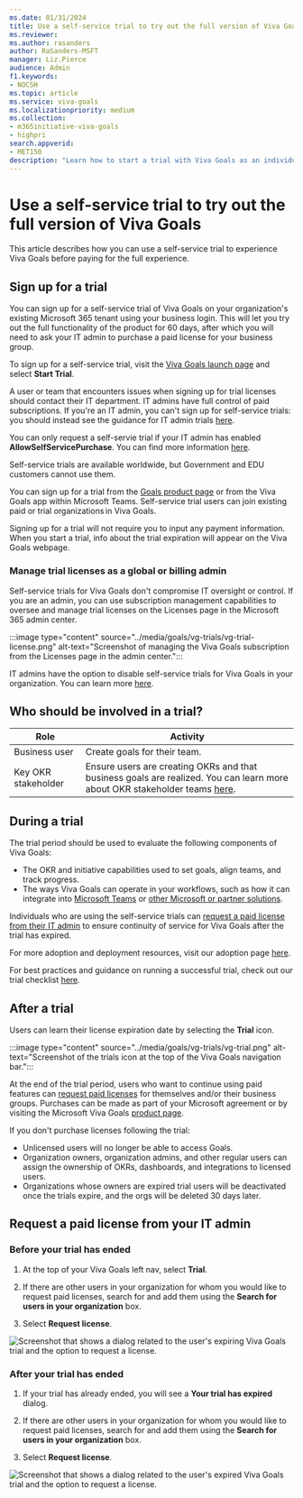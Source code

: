 ```yaml
---
ms.date: 01/31/2024
title: Use a self-service trial to try out the full version of Viva Goals
ms.reviewer: 
ms.author: rasanders
author: RaSanders-MSFT
manager: Liz.Pierce
audience: Admin
f1.keywords:
- NOCSH
ms.topic: article
ms.service: viva-goals
ms.localizationpriority: medium
ms.collection:  
- m365initiative-viva-goals
- highpri  
search.appverid:
- MET150
description: "Learn how to start a trial with Viva Goals as an individual."
---
```


# Use a self-service trial to try out the full version of Viva Goals

This article describes how you can use a self-service trial to experience Viva Goals before paying for the full experience.

## Sign up for a trial

You can sign up for a self-service trial of Viva Goals on your organization's existing Microsoft 365 tenant using your business login. This will let you try out the full functionality of the product for 60 days, after which you will need to ask your IT admin to purchase a paid license for your business group.

To sign up for a self-service trial, visit the [Viva Goals launch page](https://goals.microsoft.com/) and select **Start Trial**.

A user or team that encounters issues when signing up for trial licenses should contact their IT department. IT admins have full control of paid subscriptions. If you're an IT admin, you can't sign up for self-service trials: you should instead see the guidance for IT admin trials [here](it-admin-trials.md).

You can only request a self-servie trial if your IT admin has enabled **AllowSelfServicePurchase**. You can find more information [here](/microsoft-365/commerce/subscriptions/allowselfservicepurchase-powershell).

Self-service trials are available worldwide, but Government and EDU customers cannot use them.

You can sign up for a trial from the [Goals product page](https://goals.microsoft.com/) or from the Viva Goals app within Microsoft Teams. Self-service trial users can join existing paid or trial organizations in Viva Goals.

Signing up for a trial will not require you to input any payment information. When you start a trial, info about the trial expiration will appear on the Viva Goals webpage.

### Manage trial licenses as a global or billing admin

Self-service trials for Viva Goals don't compromise IT oversight or control. If you are an admin, you can use subscription management capabilities to oversee and manage trial licenses on the Licenses page in the Microsoft 365 admin center.

:::image type="content" source="../media/goals/vg-trials/vg-trial-license.png" alt-text="Screenshot of managing the Viva Goals subscription from the Licenses page in the admin center.":::

IT admins have the option to disable self-service trials for Viva Goals in your organization. You can learn more [here](/microsoft-365/commerce/subscriptions/allowselfservicepurchase-powershell).

## Who should be involved in a trial?

|Role  |Activity  |
|---------|---------|
|Business user      |Create goals for their team.          |
|Key OKR stakeholder      |Ensure users are creating OKRs and that business goals are realized. You can learn more about OKR stakeholder teams [here](define-your-team.md).        |

## During a trial

The trial period should be used to evaluate the following components of Viva Goals:

- The OKR and initiative capabilities used to set goals, align teams, and track progress.
- The ways Viva Goals can operate in your workflows, such as how it can integrate into [Microsoft Teams](ms-teams-integration.md) or [other Microsoft or partner solutions](integrations-overview.md).  

Individuals who are using the self-service trials can [request a paid license from their IT admin](#request-a-paid-license-from-your-it-admin) to ensure continuity of service for Viva Goals after the trial has expired.

For more adoption and deployment resources, visit our adoption page [here](https://adoption.microsoft.com/en-us/viva/goals/).

For best practices and guidance on running a successful trial, check out our trial checklist [here](trials-checklist.md).

## After a trial

Users can learn their license expiration date by selecting the **Trial** icon.  

:::image type="content" source="../media/goals/vg-trials/vg-trial.png" alt-text="Screenshot of the trials icon at the top of the Viva Goals navigation bar.":::

At the end of the trial period, users who want to continue using paid features can [request paid licenses](#request-a-paid-license-from-your-it-admin) for themselves and/or their business groups. Purchases can be made as part of your Microsoft agreement or by visiting the Microsoft Viva Goals [product page](https://www.microsoft.com/en-us/microsoft-viva/goals).

If you don't purchase licenses following the trial:

- Unlicensed users will no longer be able to access Goals.
- Organization owners, organization admins, and other regular users can assign the ownership of OKRs, dashboards, and integrations to licensed users.
- Organizations whose owners are expired trial users will be deactivated once the trials expire, and the orgs will be deleted 30 days later.

## Request a paid license from your IT admin

### Before your trial has ended

1. At the top of your Viva Goals left nav, select **Trial**.

1. If there are other users in your organization for whom you would like to request paid licenses, search for and add them using the **Search for users in your organization** box.

1. Select **Request license**.

![Screenshot that shows a dialog related to the user's expiring Viva Goals trial and the option to request a license.](..\media\goals\vg-trials\request-during-trial.png)

### After your trial has ended

1. If your trial has already ended, you will see a **Your trial has expired** dialog.

1. If there are other users in your organization for whom you would like to request paid licenses, search for and add them using the **Search for users in your organization** box.

1. Select **Request license**.

![Screenshot that shows a dialog related to the user's expired Viva Goals trial and the option to request a license.](..\media\goals\vg-trials\request-after-trial.png)
